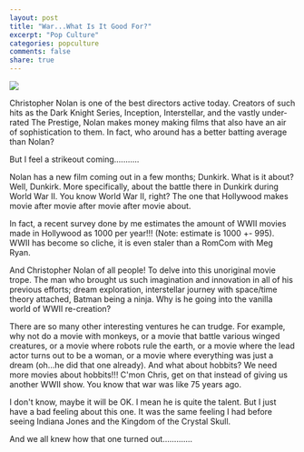 ```yaml
---
layout: post
title: "War...What Is It Good For?"
excerpt: "Pop Culture"
categories: popculture
comments: false
share: true
---
```


![](http://vignette3.wikia.nocookie.net/uncyclopedia/images/5/51/World_War_II_Opening_Title.JPG/revision/latest?cb=20080218223255)


Christopher Nolan is one of the best directors active today. Creators of such hits as the Dark Knight Series, Inception, Interstellar, and the vastly under-rated The Prestige, Nolan makes money making films that also have an air of sophistication to them. In fact, who around has a better batting average than Nolan?


But I feel a strikeout coming...........


Nolan has a new film coming out in a few months; Dunkirk. What is it about? Well, Dunkirk. More specifically, about the battle there in Dunkirk during World War II. You know World War II, right? The one that Hollywood makes movie after movie after movie after movie about.



In fact, a recent survey done by me estimates the amount of WWII movies made in Hollywood as 1000 per year!!! (Note: estimate is 1000 +- 995). WWII has become so cliche, it is even staler than a RomCom with Meg Ryan. 


And Christopher Nolan of all people! To delve into this unoriginal movie trope. The man who brought us such imagination and innovation in all of his previous efforts; dream exploration, interstellar journey with space/time theory attached, Batman being a ninja. Why is he going into the vanilla world of WWII re-creation?

There are so many other interesting ventures he can trudge. For example, why not do a movie with monkeys, or a movie that battle various winged creatures, or a movie where robots rule the earth, or a movie where the lead actor turns out to be a woman, or a movie where everything was just a dream (oh...he did that one already). And what about hobbits? We need more movies about hobbits!!! C'mon Chris, get on that instead of giving us another WWII show. You know that war was like 75 years ago.

I don't know, maybe it will be OK. I mean he is quite the talent. But I just have a bad feeling about this one. It was the same feeling I had before seeing Indiana Jones and the Kingdom of the Crystal Skull. 

And we all knew how that one turned out.............









